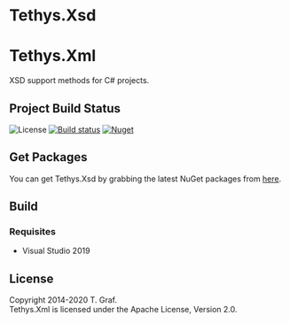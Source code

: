 # Tethys.Xsd

# Tethys.Xml

XSD support methods for C# projects.

## Project Build Status ##
![License](https://img.shields.io/badge/license-Apache--2.0-blue.svg)
[![Build status](https://ci.appveyor.com/api/projects/status/kqk21u19pnjbksj2?svg=true)](https://ci.appveyor.com/project/tngraf/tethys-xsd)
[![Nuget](https://img.shields.io/badge/nuget-1.0.0-brightgreen.svg)](https://www.nuget.org/packages/Tethys.Xsd/1.0.0)

## Get Packages ##

You can get Tethys.Xsd by grabbing the latest NuGet packages from [here](https://www.nuget.org/packages/Tethys.Xsd/1.0.0).



## Build ##

### Requisites ###

* Visual Studio 2019

## License ##

Copyright 2014-2020 T. Graf.  
Tethys.Xml is licensed under the Apache License, Version 2.0.

